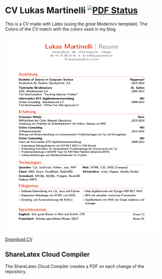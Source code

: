 # CV Lukas Martinelli [![PDF Status](https://www.sharelatex.com/github/repos/lukasmartinelli/cv/builds/latest/badge.svg)](https://www.sharelatex.com/github/repos/lukasmartinelli/cv/builds/latest/output.pdf)

This is a CV made with Latex (using the great Moderncv template). The Colors of the CV match with the colors used in my blog.

[![Download CV](screenshot.png)](https://www.sharelatex.com/github/repos/lukasmartinelli/cv/builds/latest/output.pdf)

[Download CV](https://www.sharelatex.com/github/repos/lukasmartinelli/cv/builds/latest/output.pdf)

## ShareLatex Cloud Compiler
The ShareLatex Cloud Compiler creates a PDF on each change of the repository.
